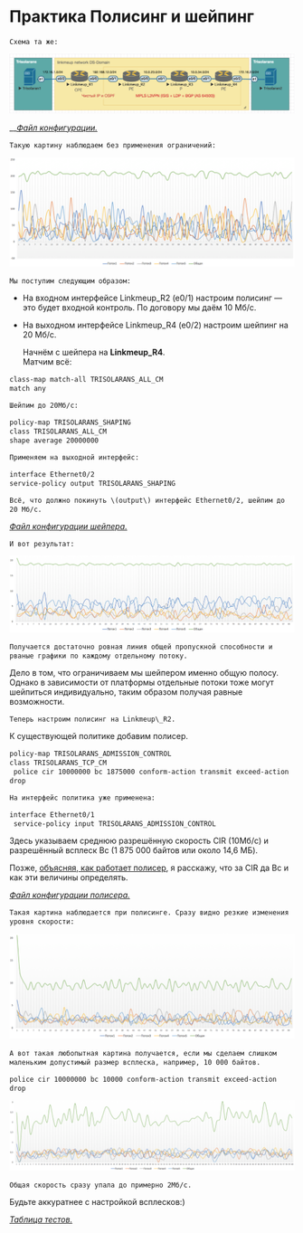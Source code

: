 # Практика Полисинг и шейпинг

    Схема та же:

![](../../.gitbook/assets/image%20%2859%29.png)

\_\_[_Файл конфигурации._](https://docs.google.com/document/d/e/2PACX-1vTrtK-fnUH8KO8UjTlScnv4xT-5FAsp7mDITqtDjtFHDZXJYg4UPvQnhQ5B9JqydfNuY_1-Ho9_RjIH/pub)  
  
    Такую картину наблюдаем без применения ограничений:

![](../../.gitbook/assets/image%20%2886%29.png)

    Мы поступим следующим образом:

* На входном интерфейсе Linkmeup\_R2 \(e0/1\) настроим полисинг — это будет входной контроль. По договору мы даём 10 Мб/с.
* На выходном интерфейсе Linkmeup\_R4 \(e0/2\) настроим шейпинг на 20 Мб/с.

    Начнём с шейпера на **Linkmeup\_R4**.  
Матчим всё:

```text
class-map match-all TRISOLARANS_ALL_CM
match any 
```

    Шейпим до 20Мб/с:

```text
policy-map TRISOLARANS_SHAPING
class TRISOLARANS_ALL_CM
shape average 20000000
```

    Применяем на выходной интерфейс:

```text
interface Ethernet0/2
service-policy output TRISOLARANS_SHAPING
```

    Всё, что должно покинуть \(output\) интерфейс Ethernet0/2, шейпим до 20 Мб/с.  
[_Файл конфигурации шейпера._](https://docs.google.com/document/d/e/2PACX-1vQ0FLKJi6_dxwvmvIWKISVSZIurHrw896wEBuXVTbkoo677VFS0S5cZv6FCJrBqhmAsaDChoUvR4172/pub)  
  
    И вот результат:

![](../../.gitbook/assets/image%20%28130%29.png)

    Получается достаточно ровная линия общей пропускной способности и рваные графики по каждому отдельному потоку.  
Дело в том, что ограничиваем мы шейпером именно общую полосу. Однако в зависимости от платформы отдельные потоки тоже могут шейпиться индивидуально, таким образом получая равные возможности.  
  
    Теперь настроим полисинг на Linkmeup\_R2.  
К существующей политике добавим полисер.

```text
policy-map TRISOLARANS_ADMISSION_CONTROL
class TRISOLARANS_TCP_CM
 police cir 10000000 bc 1875000 conform-action transmit exceed-action drop 
```

    На интерфейс политика уже применена:

```text
interface Ethernet0/1
 service-policy input TRISOLARANS_ADMISSION_CONTROL
```

Здесь указываем среднюю разрешённую скорость CIR \(10Mб/с\) и разрешённый всплеск Bc \(1 875 000 байтов или около 14,6 МБ\).

Позже, [объясняя, как работает полисер](mekhanizmy-leaky-bucket-i-token-bucket/algoritm-token-bucket.md), я расскажу, что за CIR да Bc и как эти величины определять.      
  
[_Файл конфигурации полисера._](https://docs.google.com/document/d/e/2PACX-1vTl81fiPO4MFeznoyoCGOF_rHbt7p7jUS0WosHgPVNObZo_WtMwThneBdu1LUUG9A0OFxBtmKOYXOUE/pub)  
  
    Такая картина наблюдается при полисинге. Сразу видно резкие изменения уровня скорости:

![](../../.gitbook/assets/image%20%2813%29.png)

  
    А вот такая любопытная картина получается, если мы сделаем слишком маленьким допустимый размер всплеска, например, 10 000 байтов.

```text
police cir 10000000 bc 10000 conform-action transmit exceed-action drop 
```

![](../../.gitbook/assets/image%20%2883%29.png)

    Общая скорость сразу упала до примерно 2Мб/с.  
Будьте аккуратнее с настройкой всплесков:\)  
  
[_Таблица тестов._](https://drive.google.com/file/d/1YwKgZTynOpMJ__IapR-qzsRmh6BsJNKf/view?usp=sharing)  


